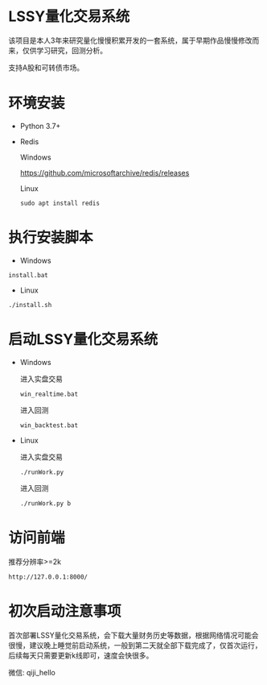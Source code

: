 # LSSY量化交易系统

该项目是本人3年来研究量化慢慢积累开发的一套系统，属于早期作品慢慢修改而来，仅供学习研究，回测分析。

支持A股和可转债市场。

# 环境安装

  * Python 3.7+

  * Redis
  
    Windows
    
    https://github.com/microsoftarchive/redis/releases

    Linux

    ```
    sudo apt install redis
    ```

# 执行安装脚本

  * Windows

  ```
  install.bat
  ```

  * Linux

  ```
  ./install.sh
  ```

# 启动LSSY量化交易系统

  * Windows

    进入实盘交易

    ```
    win_realtime.bat
    ```

    进入回测

    ```
    win_backtest.bat
    ```

  * Linux

    进入实盘交易

    ```
    ./runWork.py
    ```

    进入回测

    ```
    ./runWork.py b
    ```

# 访问前端

推荐分辨率>=2k

```
http://127.0.0.1:8000/
```

# 初次启动注意事项

首次部署LSSY量化交易系统，会下载大量财务历史等数据，根据网络情况可能会很慢，建议晚上睡觉前启动系统，一般到第二天就全部下载完成了，仅首次运行，后续每天只需要更新k线即可，速度会快很多。

微信: qiji_hello


